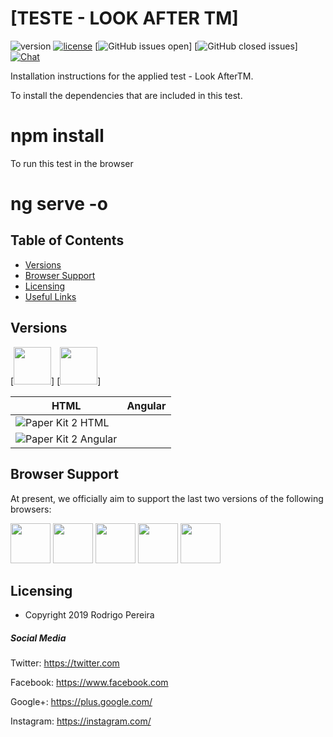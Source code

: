 # [TESTE - LOOK AFTER TM]

![version](https://img.shields.io/badge/version-1.1.0-blue.svg) 
[![license][license-badge]][LICENSE] 
[![GitHub issues open](https://img.shields.io/github/issues//paper-kit-2-angular.svg?maxAge=2592000)] 
[![GitHub closed issues](https://img.shields.io/github/issues-closed-raw//paper-kit-2-angular.svg?maxAge=259200)] 
[![Chat](https://img.shields.io/badge/chat-on%20discord-7289da.svg)](https://discord.gg/E4aHAQy)

Installation instructions for the applied test - Look AfterTM.

To install the dependencies that are included in this test.
# npm install

To run this test in the browser
# ng serve -o

## Table of Contents

* [Versions](#versions)
* [Browser Support](#browser-support)
* [Licensing](#licensing)
* [Useful Links](#useful-links)

## Versions

[<img src="https://s3.amazonaws.com_bucket/github/html.png" width="60" height="60" />]
[<img src="https://s3.amazonaws.com_bucket/github/angular.png" width="60" height="60" />]


| HTML | Angular |
| --- | --- |
| ![Paper Kit 2 HTML](https://s3.amazonaws.com_bucket/products/61/opt_pk2_thumbnail.jpg) 
| ![Paper Kit 2 Angular](https://s3.amazonaws.com_bucket/products/65/opt_pk2_angular_thumbnail.jpg)

## Browser Support

At present, we officially aim to support the last two versions of the following browsers:

<img src="https://s3.amazonaws.com_bucket/github/browser/chrome.png" width="64" height="64"> <img src="https://s3.amazonaws.com_bucket/github/browser/firefox.png" width="64" height="64"> <img src="https://s3.amazonaws.com_bucket/github/browser/edge.png" width="64" height="64"> <img src="https://s3.amazonaws.com_bucket/github/browser/safari.png" width="64" height="64"> <img src="https://s3.amazonaws.com_bucket/github/browser/opera.png" width="64" height="64">

## Licensing

- Copyright 2019 Rodrigo Pereira

##### Social Media

Twitter: <https://twitter.com>

Facebook: <https://www.facebook.com>

Google+: <https://plus.google.com/>

Instagram: <https://instagram.com/>

[CHANGELOG]: ./CHANGELOG.md
[LICENSE]: ./LICENSE.md
[license-badge]: https://img.shields.io/badge/license-MIT-blue.svg
